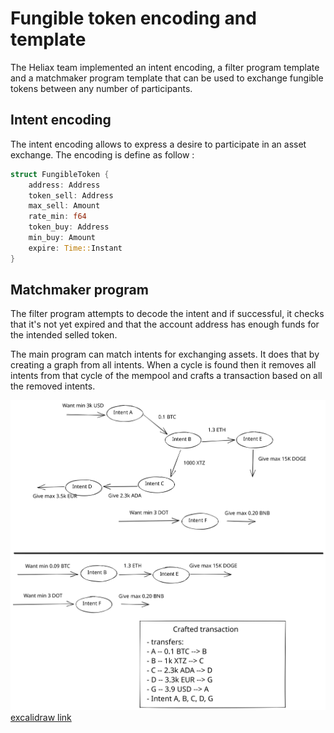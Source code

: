 # Fungible token encoding and template

The Heliax team implemented an intent encoding, a filter program template and a
matchmaker program template that can be used to exchange fungible tokens between
any number of participants.

## Intent encoding
The intent encoding allows to express a desire to participate in an asset
exchange. The encoding is define as follow :

```rust
struct FungibleToken {
    address: Address
    token_sell: Address
    max_sell: Amount
    rate_min: f64
    token_buy: Address
    min_buy: Amount
    expire: Time::Instant
}
```

## Matchmaker program

The filter program attempts to decode the intent and if successful, it checks
that it's not yet expired and that the account address has enough funds for the
intended selled token.

The main program can match intents for exchanging assets. It does that by
creating a graph from all intents. When a cycle is found then it removes all
intents from that cycle of the mempool and crafts a transaction based on all the
removed intents.

![matchmaker](matchmaker_graph.svg)
[excalidraw link](https://excalidraw.com/#room=1db86ba6d5f0ccb7447c,2vvRd4X2Y3HDWHihJmy9zw)
